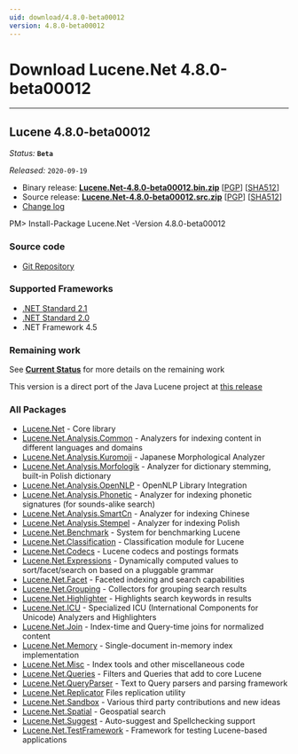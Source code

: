 ```yaml
---
uid: download/4.8.0-beta00012
version: 4.8.0-beta00012
---
```


# Download Lucene.Net 4.8.0-beta00012

---

## Lucene 4.8.0-beta00012

_Status:_ **`Beta`**

_Released:_ `2020-09-19`

- Binary release: **[Lucene.Net-4.8.0-beta00012.bin.zip](https://www.apache.org/dyn/closer.lua/lucenenet/4.8.0-beta00012/Apache-Lucene.Net-4.8.0-beta00012.bin.zip)** [[PGP](https://downloads.apache.org/lucenenet/4.8.0-beta00012/Apache-Lucene.Net-4.8.0-beta00012.bin.zip.asc)] [[SHA512](https://downloads.apache.org/lucenenet/4.8.0-beta00012/Apache-Lucene.Net-4.8.0-beta00012.bin.zip.sha512)]
- Source release: **[Lucene.Net-4.8.0-beta00012.src.zip](https://www.apache.org/dyn/closer.lua/lucenenet/4.8.0-beta00012/Apache-Lucene.Net-4.8.0-beta00012.src.zip)** [[PGP](https://downloads.apache.org/lucenenet/4.8.0-beta00012/Apache-Lucene.Net-4.8.0-beta00012.src.zip.asc)] [[SHA512](https://downloads.apache.org/lucenenet/4.8.0-beta00012/Apache-Lucene.Net-4.8.0-beta00012.src.zip.sha512)]
- [Change log](https://github.com/apache/lucenenet/releases/tag/Lucene.Net_4_8_0_beta00012)

<div class="nuget-well" style="text-align:left;">
    PM> Install-Package Lucene.Net -Version 4.8.0-beta00012
</div>

### Source code

- [Git Repository](https://github.com/apache/lucenenet)

### Supported Frameworks

- [.NET Standard 2.1](https://docs.microsoft.com/en-us/dotnet/standard/net-standard)
- [.NET Standard 2.0](https://docs.microsoft.com/en-us/dotnet/standard/net-standard)
- .NET Framework 4.5

### Remaining work

See **[Current Status](xref:contributing/current-status)** for more details on the remaining work

This version is a direct port of the Java Lucene project at [this release](https://github.com/apache/lucene-solr/releases/tag/releases%2Flucene-solr%2F4.8.0)

### All Packages

- [Lucene.Net](https://www.nuget.org/packages/Lucene.Net/) - Core library
- [Lucene.Net.Analysis.Common](https://www.nuget.org/packages/Lucene.Net.Analysis.Common/) - Analyzers for indexing content in different languages and domains
- [Lucene.Net.Analysis.Kuromoji](https://www.nuget.org/packages/Lucene.Net.Analysis.Kuromoji/) - Japanese Morphological Analyzer
- [Lucene.Net.Analysis.Morfologik](https://www.nuget.org/packages/Lucene.Net.Analysis.Morfologik/) - Analyzer for dictionary stemming, built-in Polish dictionary
- [Lucene.Net.Analysis.OpenNLP](https://www.nuget.org/packages/Lucene.Net.Analysis.OpenNLP/) - OpenNLP Library Integration
- [Lucene.Net.Analysis.Phonetic](https://www.nuget.org/packages/Lucene.Net.Analysis.Phonetic/) - Analyzer for indexing phonetic signatures (for sounds-alike search)
- [Lucene.Net.Analysis.SmartCn](https://www.nuget.org/packages/Lucene.Net.Analysis.SmartCn/) - Analyzer for indexing Chinese
- [Lucene.Net.Analysis.Stempel](https://www.nuget.org/packages/Lucene.Net.Analysis.Stempel/) - Analyzer for indexing Polish
- [Lucene.Net.Benchmark](https://www.nuget.org/packages/Lucene.Net.Benchmark/) - System for benchmarking Lucene
- [Lucene.Net.Classification](https://www.nuget.org/packages/Lucene.Net.Classification/) - Classification module for Lucene
- [Lucene.Net.Codecs](https://www.nuget.org/packages/Lucene.Net.Codecs/) - Lucene codecs and postings formats
- [Lucene.Net.Expressions](https://www.nuget.org/packages/Lucene.Net.Expressions/) - Dynamically computed values to sort/facet/search on based on a pluggable grammar
- [Lucene.Net.Facet](https://www.nuget.org/packages/Lucene.Net.Facet/) - Faceted indexing and search capabilities
- [Lucene.Net.Grouping](https://www.nuget.org/packages/Lucene.Net.Grouping/) - Collectors for grouping search results
- [Lucene.Net.Highlighter](https://www.nuget.org/packages/Lucene.Net.Highlighter/) - Highlights search keywords in results
- [Lucene.Net.ICU](https://www.nuget.org/packages/Lucene.Net.ICU/) - Specialized ICU (International Components for Unicode) Analyzers and Highlighters
- [Lucene.Net.Join](https://www.nuget.org/packages/Lucene.Net.Join/) - Index-time and Query-time joins for normalized content
- [Lucene.Net.Memory](https://www.nuget.org/packages/Lucene.Net.Memory/) - Single-document in-memory index implementation
- [Lucene.Net.Misc](https://www.nuget.org/packages/Lucene.Net.Misc/) - Index tools and other miscellaneous code
- [Lucene.Net.Queries](https://www.nuget.org/packages/Lucene.Net.Queries/) - Filters and Queries that add to core Lucene
- [Lucene.Net.QueryParser](https://www.nuget.org/packages/Lucene.Net.QueryParser/) - Text to Query parsers and parsing framework
- [Lucene.Net.Replicator](https://www.nuget.org/packages/Lucene.Net.Replicator/) Files replication utility
- [Lucene.Net.Sandbox](https://www.nuget.org/packages/Lucene.Net.Sandbox/) - Various third party contributions and new ideas
- [Lucene.Net.Spatial](https://www.nuget.org/packages/Lucene.Net.Spatial/) - Geospatial search
- [Lucene.Net.Suggest](https://www.nuget.org/packages/Lucene.Net.Suggest/) - Auto-suggest and Spellchecking support
- [Lucene.Net.TestFramework](https://www.nuget.org/packages/Lucene.Net.TestFramework/) - Framework for testing Lucene-based applications
